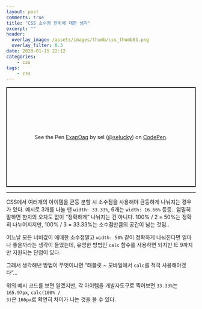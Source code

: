 ```yaml
---
layout: post
comments: true
title: "CSS 소수점 단위에 대한 생각"
excerpt: ""
header:
  overlay_image: /assets/images/thumb/css_thumb01.png
  overlay_filter: 0.3
date: 2020-01-15 22:12
categories:
    - css
tags:
    - css
---
```

<p class="codepen" data-height="265" data-theme-id="default" data-default-tab="css,result" data-user="selucky" data-slug-hash="ExapOaq" style="height: 265px; box-sizing: border-box; display: flex; align-items: center; justify-content: center; border: 2px solid; margin: 1em 0; padding: 1em;" data-pen-title="ExapOaq">
  <span>See the Pen <a href="https://codepen.io/selucky/pen/ExapOaq">
  ExapOaq</a> by sel (<a href="https://codepen.io/selucky">@selucky</a>)
  on <a href="https://codepen.io">CodePen</a>.</span>
</p>
<script async src="https://static.codepen.io/assets/embed/ei.js"></script>

<hr>

CSS에서 여러개의 아이템을 균등 분할 시 소수점을 사용해야 균등하게 나눠지는 경우가 있다. 예시로 3개를 나눌 땐 <code>width: 33.33%</code>, 6개는 <code>width: 16.66%</code> 등등.. 엄밀히 말하면 한치의 오차도 없이 &ldquo;정확하게&rdquo; 나눠지는 건 아니다. 100% / 2 = 50%는 정확히 나누어지지만, 100% / 3 = 33.33%는 소수점만큼의 공간이 남는 것임..

어느날 모든 너비값이 애매한 소수점말고 <code>width: 50%</code> 같이 정확하게 나눠진다면 얼마나 좋을까라는 생각이 들었는데, 유명한 방법인 <code>calc</code> 함수를 사용하면 되지만 IE 9까지만 지원되는 단점이 있다.

그래서 생각해낸 방법이 무엇이냐면 &ldquo;태블릿 ~ 모바일에서 <code>calc</code>를 적극 사용해야겠다&rdquo;...

위의 예시 코드를 보면 알겠지만, 각 아이템을 개발자도구로 찍어보면 <code>33.33%</code>는 <code>165.97px</code>, <code>calc(100% / 3)</code>은 <code>166px</code>로 확연히 차이가 나는 것을 볼 수 있다.